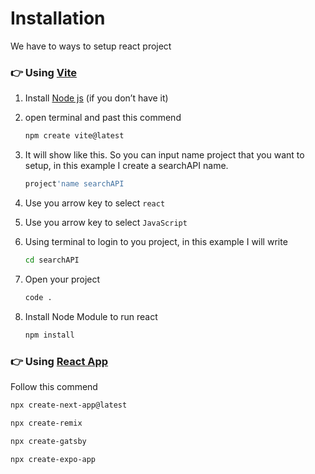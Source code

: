 # Installation
We have to ways to setup react project

### 👉 Using [Vite](https://vite.dev/)


1. Install [Node js](https://nodejs.org/en) (if you don’t have it)
2. open terminal and past this commend
    
    ```bash
    npm create vite@latest
    ```
    
3. It will show like this. So you can input name project that you want to setup, in this example I create a searchAPI name.
    
    ```bash
    project'name searchAPI
    ```
    
4. Use you arrow key to select `react`
5. Use you arrow key to select `JavaScript`
6. Using terminal to login to you project, in this example I will write
    
    ```bash
    cd searchAPI
    ```
    
7. Open your project
    
    ```bash
    code .
    ```
    
8. Install Node Module to run react
    
    ```bash
    npm install
    ```
    

### 👉 Using [React App](https://react.dev/learn/start-a-new-react-project)



Follow this commend 

```bash
npx create-next-app@latest
```

```bash
npx create-remix
```

```bash
npx create-gatsby
```

```bash
npx create-expo-app
```